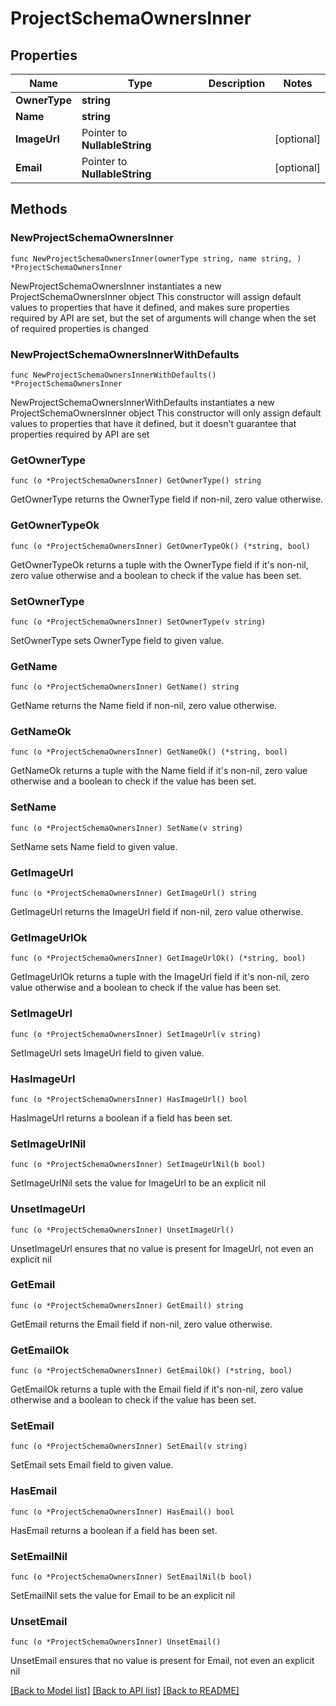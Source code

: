 # ProjectSchemaOwnersInner

## Properties

Name | Type | Description | Notes
------------ | ------------- | ------------- | -------------
**OwnerType** | **string** |  | 
**Name** | **string** |  | 
**ImageUrl** | Pointer to **NullableString** |  | [optional] 
**Email** | Pointer to **NullableString** |  | [optional] 

## Methods

### NewProjectSchemaOwnersInner

`func NewProjectSchemaOwnersInner(ownerType string, name string, ) *ProjectSchemaOwnersInner`

NewProjectSchemaOwnersInner instantiates a new ProjectSchemaOwnersInner object
This constructor will assign default values to properties that have it defined,
and makes sure properties required by API are set, but the set of arguments
will change when the set of required properties is changed

### NewProjectSchemaOwnersInnerWithDefaults

`func NewProjectSchemaOwnersInnerWithDefaults() *ProjectSchemaOwnersInner`

NewProjectSchemaOwnersInnerWithDefaults instantiates a new ProjectSchemaOwnersInner object
This constructor will only assign default values to properties that have it defined,
but it doesn't guarantee that properties required by API are set

### GetOwnerType

`func (o *ProjectSchemaOwnersInner) GetOwnerType() string`

GetOwnerType returns the OwnerType field if non-nil, zero value otherwise.

### GetOwnerTypeOk

`func (o *ProjectSchemaOwnersInner) GetOwnerTypeOk() (*string, bool)`

GetOwnerTypeOk returns a tuple with the OwnerType field if it's non-nil, zero value otherwise
and a boolean to check if the value has been set.

### SetOwnerType

`func (o *ProjectSchemaOwnersInner) SetOwnerType(v string)`

SetOwnerType sets OwnerType field to given value.


### GetName

`func (o *ProjectSchemaOwnersInner) GetName() string`

GetName returns the Name field if non-nil, zero value otherwise.

### GetNameOk

`func (o *ProjectSchemaOwnersInner) GetNameOk() (*string, bool)`

GetNameOk returns a tuple with the Name field if it's non-nil, zero value otherwise
and a boolean to check if the value has been set.

### SetName

`func (o *ProjectSchemaOwnersInner) SetName(v string)`

SetName sets Name field to given value.


### GetImageUrl

`func (o *ProjectSchemaOwnersInner) GetImageUrl() string`

GetImageUrl returns the ImageUrl field if non-nil, zero value otherwise.

### GetImageUrlOk

`func (o *ProjectSchemaOwnersInner) GetImageUrlOk() (*string, bool)`

GetImageUrlOk returns a tuple with the ImageUrl field if it's non-nil, zero value otherwise
and a boolean to check if the value has been set.

### SetImageUrl

`func (o *ProjectSchemaOwnersInner) SetImageUrl(v string)`

SetImageUrl sets ImageUrl field to given value.

### HasImageUrl

`func (o *ProjectSchemaOwnersInner) HasImageUrl() bool`

HasImageUrl returns a boolean if a field has been set.

### SetImageUrlNil

`func (o *ProjectSchemaOwnersInner) SetImageUrlNil(b bool)`

 SetImageUrlNil sets the value for ImageUrl to be an explicit nil

### UnsetImageUrl
`func (o *ProjectSchemaOwnersInner) UnsetImageUrl()`

UnsetImageUrl ensures that no value is present for ImageUrl, not even an explicit nil
### GetEmail

`func (o *ProjectSchemaOwnersInner) GetEmail() string`

GetEmail returns the Email field if non-nil, zero value otherwise.

### GetEmailOk

`func (o *ProjectSchemaOwnersInner) GetEmailOk() (*string, bool)`

GetEmailOk returns a tuple with the Email field if it's non-nil, zero value otherwise
and a boolean to check if the value has been set.

### SetEmail

`func (o *ProjectSchemaOwnersInner) SetEmail(v string)`

SetEmail sets Email field to given value.

### HasEmail

`func (o *ProjectSchemaOwnersInner) HasEmail() bool`

HasEmail returns a boolean if a field has been set.

### SetEmailNil

`func (o *ProjectSchemaOwnersInner) SetEmailNil(b bool)`

 SetEmailNil sets the value for Email to be an explicit nil

### UnsetEmail
`func (o *ProjectSchemaOwnersInner) UnsetEmail()`

UnsetEmail ensures that no value is present for Email, not even an explicit nil

[[Back to Model list]](../README.md#documentation-for-models) [[Back to API list]](../README.md#documentation-for-api-endpoints) [[Back to README]](../README.md)


